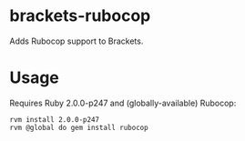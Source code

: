 brackets-rubocop
===

Adds Rubocop support to Brackets.

Usage
===

Requires Ruby 2.0.0-p247 and (globally-available) Rubocop:

````
rvm install 2.0.0-p247
rvm @global do gem install rubocop
````
